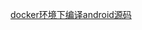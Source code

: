 

[docker环境下编译android源码](https://withyou.xyz/2022/10/07/docker%E7%8E%AF%E5%A2%83%E4%B8%8B%E7%BC%96%E8%AF%91android/)




